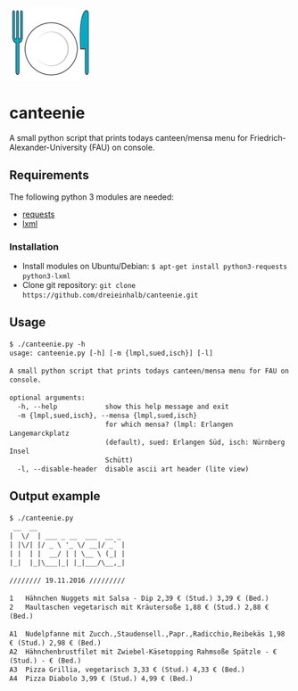 ![canteenie logo](/icon/canteenie_logo.png)

# canteenie

A small python script that prints todays canteen/mensa menu for Friedrich-Alexander-University (FAU) on console.

## Requirements

The following python 3 modules are needed:

* [requests](https://pypi.python.org/pypi/requests/2.11.1)
* [lxml](https://pypi.python.org/pypi/lxml/3.6.4)

### Installation

* Install modules on Ubuntu/Debian: `$ apt-get install python3-requests python3-lxml`
* Clone git repository: `git clone https://github.com/dreieinhalb/canteenie.git`

## Usage

```
$ ./canteenie.py -h
usage: canteenie.py [-h] [-m {lmpl,sued,isch}] [-l]

A small python script that prints todays canteen/mensa menu for FAU on console.

optional arguments:
  -h, --help            show this help message and exit
  -m {lmpl,sued,isch}, --mensa {lmpl,sued,isch}
                        for which mensa? (lmpl: Erlangen Langemarckplatz
                        (default), sued: Erlangen Süd, isch: Nürnberg Insel
                        Schütt)
  -l, --disable-header  disable ascii art header (lite view)
```

## Output example

```
$ ./canteenie.py
 __  __
|  \/  | ___ _ __  ___  __ _
| |\/| |/ _ \ '_ \/ __|/ _` |
| |  | |  __/ | | \__ \ (_| |
|_|  |_|\___|_| |_|___/\__,_|

//////// 19.11.2016 /////////

1   Hähnchen Nuggets mit Salsa - Dip 2,39 € (Stud.) 3,39 € (Bed.)
2   Maultaschen vegetarisch mit Kräutersoße 1,88 € (Stud.) 2,88 € (Bed.)

A1  Nudelpfanne mit Zucch.,Staudensell.,Papr.,Radicchio,Reibekäs 1,98 € (Stud.) 2,98 € (Bed.)
A2  Hähnchenbrustfilet mit Zwiebel-Käsetopping Rahmsoße Spätzle - € (Stud.) - € (Bed.)
A3  Pizza Grillia, vegetarisch 3,33 € (Stud.) 4,33 € (Bed.)
A4  Pizza Diabolo 3,99 € (Stud.) 4,99 € (Bed.)

```

